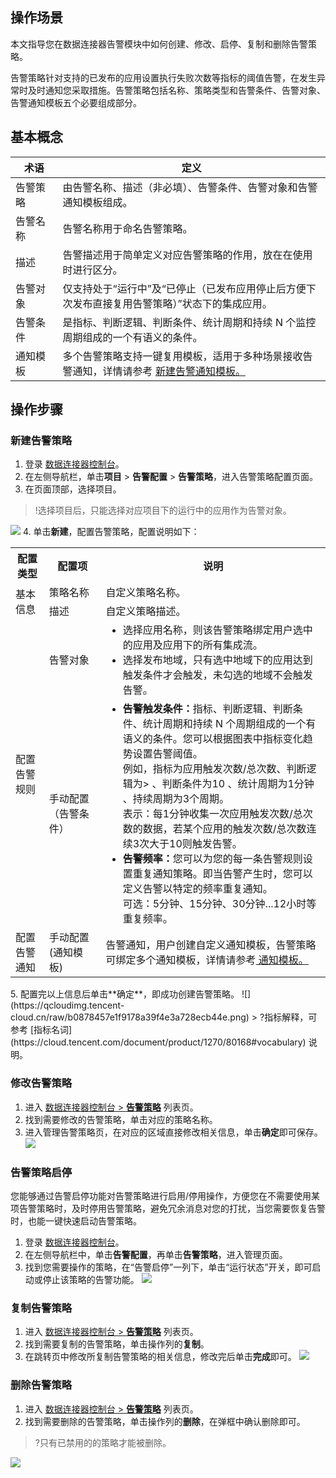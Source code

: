 ## 操作场景
本文指导您在数据连接器告警模块中如何创建、修改、启停、复制和删除告警策略。

告警策略针对支持的已发布的应用设置执行失败次数等指标的阈值告警，在发生异常时及时通知您采取措施。告警策略包括名称、策略类型和告警条件、告警对象、告警通知模板五个必要组成部分。


## 基本概念

<table>
<thead>
<tr>
<th width="15%">术语</th>
<th width="85%">定义</th>
</tr>
</thead>
<tbody><tr>
<td width="15%">告警策略</td>
<td width="85%">由告警名称、描述（非必填）、告警条件、告警对象和告警通知模板组成。</td>
</tr>
<tr>
<td>告警名称</td>
<td>告警名称用于命名告警策略。</td>
</tr>
<tr>
<td>描述</td>
<td>告警描述用于简单定义对应告警策略的作用，放在在使用时进行区分。</td>
</tr>
<tr>
<td>告警对象</td>
<td>仅支持处于“运行中”及“已停止（已发布应用停止后方便下次发布直接复用告警策略）”状态下的集成应用。</td>
</tr>
<tr>
<td>告警条件</td>
<td>是指标、判断逻辑、判断条件、统计周期和持续 N 个监控周期组成的一个有语义的条件。</td>
</tr>  
<tr>
<td>通知模板</td>
 <td>多个告警策略支持一键复用模板，适用于多种场景接收告警通知，详情请参考 <a href="https://cloud.tencent.com/document/product/1270/80160#new">新建告警通知模板。</a></td>
</tr>
</tbody></table>


## 操作步骤
### 新建告警策略

1. 登录 [数据连接器控制台](https://console.cloud.tencent.com/eis/alarm)。
2. 在左侧导航栏，单击**项目** > **告警配置** > **告警策略**，进入告警策略配置页面。
3. 在页面顶部，选择项目。
>!选择项目后，只能选择对应项目下的运行中的应用作为告警对象。
>
![](https://qcloudimg.tencent-cloud.cn/raw/92c7e8a6d7edb58c25e8f0bdbcf3fdf6.png)
4. 单击**新建**，配置告警策略，配置说明如下：
<table>
  <tr>
    <th>配置类型</th>
    <th width="18%">配置项</th>
    <th>说明</th>
  </tr>
  <tr>
    <td  rowspan="2"> 基本信息</td>
    <td>策略名称</td>
    <td>自定义策略名称。</td>
  </tr>
  <tr>
    <td>描述</td>
    <td>自定义策略描述。</td>
  </tr>
  <tr>
    <td rowspan="2">配置告警规则</td>
    <td>告警对象</td>
    <td>
		<ul style="margin:0;">
	 <li>选择应用名称，则该告警策略绑定用户选中的应用及应用下的所有集成流。
	  <li>选择发布地域，只有选中地域下的应用达到触发条件才会触发，未勾选的地域不会触发告警。
		</ul>
		</td>
				<tr>
    <td>手动配置<br>（告警条件）</td>
    <td>
      <ul style="margin:0;">
        <li><b>告警触发条件：</b>指标、判断逻辑、判断条件、统计周期和持续 N 个周期组成的一个有语义的条件。您可以根据图表中指标变化趋势设置告警阈值。<br>例如，指标为应用触发次数/总次数、判断逻辑为> 、判断条件为10 、统计周期为1分钟 、持续周期为3个周期。<br>表示：每1分钟收集一次应用触发次数/总次数的数据，若某个应用的触发次数/总次数连续3次大于10则触发告警。
        </li>   
    <li><b>告警频率：</b>您可以为您的每一条告警规则设置重复通知策略。即当告警产生时，您可以定义告警以特定的频率重复通知。<br>可选：5分钟、15分钟、30分钟...12小时等重复频率。
      </ul></td>
			 </tr>
   <tr>
        <td >配置告警通知</td>
				  <td>手动配置</br>(通知模板)</td>
        <td>告警通知，用户创建自定义通知模板，告警策略可绑定多个通知模板，详情请参考<a href="https://cloud.tencent.com/document/product/248/50394"> 通知模板。</a></li></td>
    </tr>
</table>
5. 配置完以上信息后单击**确定**，即成功创建告警策略。
![](https://qcloudimg.tencent-cloud.cn/raw/b0878457e1f9178a39f4e3a728ecb44e.png)
> ?指标解释，可参考 [指标名词](https://cloud.tencent.com/document/product/1270/80168#vocabulary) 说明。


### 修改告警策略
1. 进入 [数据连接器控制台 > **告警策略**](https://console.cloud.tencent.com/eis/alarm) 列表页。
2. 找到需要修改的告警策略，单击对应的策略名称。
3. 进入管理告警策略页，在对应的区域直接修改相关信息，单击**确定**即可保存。
![](https://qcloudimg.tencent-cloud.cn/raw/9830d030caf41de667a968d7a15ed8e2.png)

### 告警策略启停
您能够通过告警启停功能对告警策略进行启用/停用操作，方便您在不需要使用某项告警策略时，及时停用告警策略，避免冗余消息对您的打扰，当您需要恢复告警时，也能一键快速启动告警策略。 
1. 登录 [数据连接器控制台](https://console.cloud.tencent.com/eis/alarm)。
2. 在左侧导航栏中，单击**告警配置**，再单击**告警策略**，进入管理页面。
3. 找到您需要操作的策略，在“告警启停”一列下，单击“运行状态”开关，即可启动或停止该策略的告警功能。
![](https://qcloudimg.tencent-cloud.cn/raw/d256a2a08fe0dae92aa236bdeabca1c3.png)

### 复制告警策略
1. 进入 [数据连接器控制台 > **告警策略**](https://console.cloud.tencent.com/eis/alarm) 列表页。
2. 找到需要复制的告警策略，单击操作列的**复制**。
3. 在跳转页中修改所复制告警策略的相关信息，修改完后单击**完成**即可。
![](https://qcloudimg.tencent-cloud.cn/raw/47ef48c478fb6d149619a83e68257906.jpg)


### 删除告警策略
1. 进入 [数据连接器控制台 > **告警策略**](https://console.cloud.tencent.com/eis/alarm) 列表页。
2. 找到需要删除的告警策略，单击操作列的**删除**，在弹框中确认删除即可。
>?只有已禁用的的策略才能被删除。
>
![](https://qcloudimg.tencent-cloud.cn/raw/563e119f2f30154661837883dec2723e.png)


